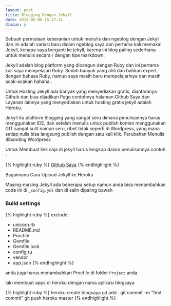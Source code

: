 ```yaml
---
layout: post
title: Blogging Dengan Jekyll
date: 2015-05-06 15:27:31
disqus: y
---
```


Sebuah permulaan keberanian untuk menulis dan ngeblog dengan Jekyll dan ini adalah variasi baru dalam ngeblog saya dan pertama kali memakai Jekyll, kenapa saya berganti ke jekyll, karena ini blog paling sederhana untuk menulis secara / dengan tipe markdown.

Jekyll adalah blog platform yang dibangun dengan Ruby dan ini pertama kali saya mempelajari Ruby. Sudah banyak yang ahli dan bahkan expert. dengan bahasa Ruby, namun saya masih baru mempelajarinya dan masih acak-acakan hahaha..

Untuk Hosting Jekyll ada banyak yang menyediakan gratis, diantaranya Github dan bisa dijadikan Page contohnya halaman Github Saya dan Layanan lainnya yang menyediakan untuk hosting gratis jekyll adalah Heroku.

Jekyll itu platform Blogging yang sangat seru dimana penulisannya harus menggunakan IDE, dan setelah menulis untuk publish konten menggunakan GIT sangat sulit namun seru, ribet tidak seperti di Wordpress, yang mana setiap nulis bisa langsung publish dengan satu kali klik.
Perubahan Menulis dibanding Wordpress

Untuk Membuat link saja di jekyll harus lengkap dalam penulisannya contoh :

{% highlight ruby %}
[Github Saya](http://nakamuraapp.github.io)
{% endhighlight %}

Bagaimana Cara Upload Jekyll ke Heroku

Masing-masing Jekyll ada beberapa setup namun anda bisa menambahkan code ini di ```_config.yml``` dan di salin dipaling bawah

### Build settings

{% highlight ruby %}
exclude:
 - unicorn.rb
 - README.md
 - Procfile
 - Gemfile
 - Gemfile.lock
 - config.ru
 - vendor
 - app.json
{% endhighlight %}

 anda juga harus menambahkan Procfile di folder ```Project``` anda.

 lalu membuat apps di heroku dengan nama aplikasi blogsaya

{% highlight ruby %}
heroku create blogsaya
git add .
git commit -m "first commit"
git push heroku master
{% endhighlight %}